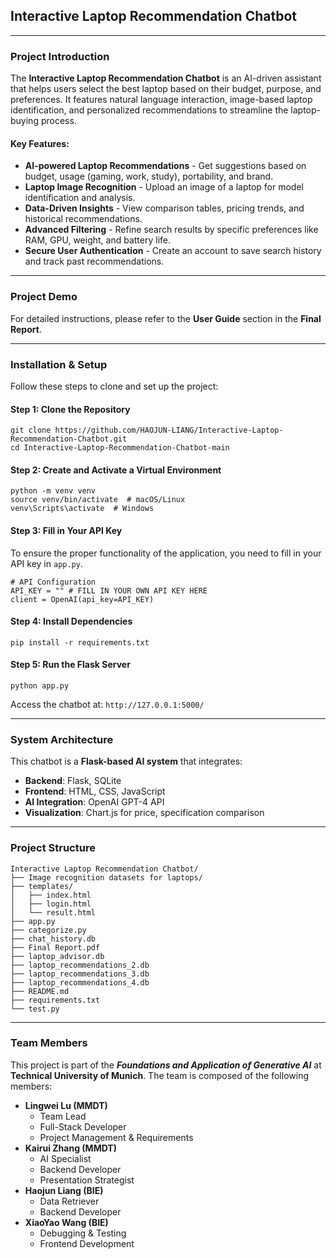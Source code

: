 ## Interactive Laptop Recommendation Chatbot

---

### Project Introduction
The **Interactive Laptop Recommendation Chatbot** is an AI-driven assistant that helps users select the best laptop based on their budget, purpose, and preferences. It features natural language interaction, image-based laptop identification, and personalized recommendations to streamline the laptop-buying process.

#### Key Features:
- **AI-powered Laptop Recommendations** - Get suggestions based on budget, usage (gaming, work, study), portability, and brand.
- **Laptop Image Recognition** - Upload an image of a laptop for model identification and analysis.
- **Data-Driven Insights** - View comparison tables, pricing trends, and historical recommendations.
- **Advanced Filtering** - Refine search results by specific preferences like RAM, GPU, weight, and battery life.
- **Secure User Authentication** - Create an account to save search history and track past recommendations.

---

### Project Demo
For detailed instructions, please refer to the **User Guide** section in the **Final Report**.

---

### Installation & Setup

Follow these steps to clone and set up the project:

#### Step 1: Clone the Repository
```
git clone https://github.com/HAOJUN-LIANG/Interactive-Laptop-Recommendation-Chatbot.git
cd Interactive-Laptop-Recommendation-Chatbot-main
```

#### Step 2: Create and Activate a Virtual Environment
```
python -m venv venv
source venv/bin/activate  # macOS/Linux
venv\Scripts\activate  # Windows
```

#### Step 3: Fill in Your API Key
To ensure the proper functionality of the application, you need to fill in your API key in ```app.py```.
```
# API Configuration
API_KEY = "" # FILL IN YOUR OWN API KEY HERE
client = OpenAI(api_key=API_KEY)
```


#### Step 4: Install Dependencies
```
pip install -r requirements.txt
```

#### Step 5: Run the Flask Server
```
python app.py
```
Access the chatbot at: ```http://127.0.0.1:5000/```

---

### System Architecture

This chatbot is a **Flask-based AI system** that integrates:
- **Backend**: Flask, SQLite
- **Frontend**: HTML, CSS, JavaScript
- **AI Integration**: OpenAI GPT-4 API
- **Visualization**: Chart.js for price, specification comparison

---

### Project Structure
```
Interactive Laptop Recommendation Chatbot/
├── Image recognition datasets for laptops/
├── templates/
│   ├── index.html
│   ├── login.html
│   └── result.html
├── app.py
├── categorize.py
├── chat_history.db
├── Final Report.pdf
├── laptop_advisor.db
├── laptop_recommendations_2.db
├── laptop_recommendations_3.db
├── laptop_recommendations_4.db
├── README.md
├── requirements.txt
└── test.py
```

---

### Team Members
This project is part of the ***Foundations and Application of Generative AI*** at **Technical University of Munich**. The team is composed of the following members:

- **Lingwei Lu (MMDT)**
  - Team Lead
  - Full-Stack Developer
  - Project Management & Requirements
- **Kairui Zhang (MMDT)**
  - AI Specialist
  - Backend Developer
  - Presentation Strategist
- **Haojun Liang (BIE)**
  - Data Retriever
  - Backend Developer
- **XiaoYao Wang (BIE)**
  - Debugging & Testing
  - Frontend Development
